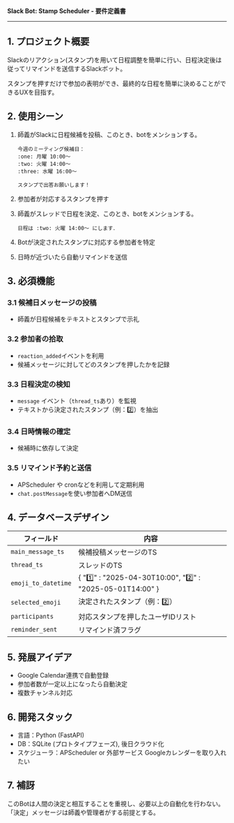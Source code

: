 **Slack Bot: Stamp Scheduler - 要件定義書**

---

## 1. プロジェクト概要
Slackのリアクション(スタンプ)を用いて日程調整を簡単に行い、日程決定後は従ってリマインドを送信するSlackボット。

スタンプを押すだけで参加の表明ができ、最終的な日程を簡単に決めることができるUXを目指す。


## 2. 使用シーン
1. 師義がSlackに日程候補を投稿、このとき、botをメンションする。
    ```
    今週のミーティング候補日：
    :one: 月曜 10:00〜
    :two: 火曜 14:00〜
    :three: 水曜 16:00〜
    
    スタンプで出答お願いします！
    ```

2. 参加者が対応するスタンプを押す

3. 師義がスレッドで日程を決定、このとき、botをメンションする。
    ```
    日程は :two: 火曜 14:00〜 にします．
    ```

4. Botが決定されたスタンプに対応する参加者を特定

5. 日時が近づいたら自動リマインドを送信


## 3. 必須機能
### 3.1 候補日メッセージの投稿
- 師義が日程候補をテキストとスタンプで示礼

### 3.2 参加者の拾取
- `reaction_added`イベントを利用
- 候補メッセージに対してどのスタンプを押したかを記録

### 3.3 日程決定の検知
- `message` イベント（`thread_ts`あり）を監視
- テキストから決定されたスタンプ（例：:two:）を抽出

### 3.4 日時情報の確定
- 候補時に依存して決定

### 3.5 リマインド予約と送信
- APScheduler や cronなどを利用して定期利用
- `chat.postMessage`を使い参加者へDM送信


## 4. データベースデザイン
| フィールド | 内容 |
|------------|------|
| `main_message_ts` | 候補投稿メッセージのTS |
| `thread_ts` | スレッドのTS |
| `emoji_to_datetime` | { ":one:" : "2025-04-30T10:00", ":two:" : "2025-05-01T14:00" } |
| `selected_emoji` | 決定されたスタンプ（例：:two:） |
| `participants` | 対応スタンプを押したユーザIDリスト |
| `reminder_sent` | リマインド済フラグ |


## 5. 発展アイデア
- Google Calendar連携で自動登録
- 参加者数が一定以上になったら自動決定
- 複数チャンネル対応


## 6. 開発スタック
- 言語：Python (FastAPI)
- DB：SQLite (プロトタイプフェーズ), 後日クラウド化
- スケジューラ：APScheduler or 外部サービス Googleカレンダーを取り入れたい


## 7. 補訝
このBotは人間の決定と相互することを重視し、必要以上の自動化を行わない。「決定」メッセージは師義や管理者がする前提とする。

